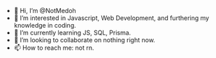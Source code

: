 - 👋 Hi, I’m @NotMedoh
- 👀 I’m interested in Javascript, Web Development, and furthering my knowledge in coding.
- 🌱 I’m currently learning JS, SQL, Prisma.
- 💞️ I’m looking to collaborate on nothing right now.
- 📫 How to reach me: not rn.
